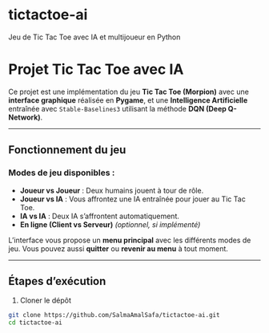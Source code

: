 # tictactoe-ai
Jeu de Tic Tac Toe avec IA et multijoueur en Python
# Projet Tic Tac Toe avec IA

Ce projet est une implémentation du jeu **Tic Tac Toe (Morpion)** avec une **interface graphique** réalisée en **Pygame**, et une **Intelligence Artificielle** entraînée avec `Stable-Baselines3` utilisant la méthode **DQN (Deep Q-Network)**.

----------------------------------------------------------------------------------------

## Fonctionnement du jeu

### Modes de jeu disponibles :
- **Joueur vs Joueur** : Deux humains jouent à tour de rôle.
- **Joueur vs IA** : Vous affrontez une IA entraînée pour jouer au Tic Tac Toe.
- **IA vs IA** : Deux IA s’affrontent automatiquement.
- **En ligne (Client vs Serveur)** *(optionnel, si implémenté)*

L’interface vous propose un **menu principal** avec les différents modes de jeu. Vous pouvez aussi **quitter** ou **revenir au menu** à tout moment.

----------------------------------------------------------------------------------

## Étapes d’exécution

 1. Cloner le dépôt

```bash
git clone https://github.com/SalmaAmalSafa/tictactoe-ai.git
cd tictactoe-ai
